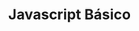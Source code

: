 ---
sidebar_position: 3
slug: /docs/extras/desenvolvimento-web/javascript
title: "Javascript Básico"
description: "Aprenda Javascript para Front-end."
---